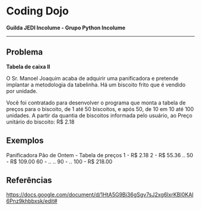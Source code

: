 # Coding Dojo

**Guilda JEDI Incolume - Grupo Python Incolume**

---

## Problema

**Tabela de caixa II**

O Sr. Manoel Joaquim acaba de adquirir uma panificadora e pretende implantar a metodologia da tabelinha. Há um biscoito frito que é vendido por unidade.

Você foi contratado para desenvolver o programa que monta a tabela de preços para o biscoito, de 1 até 50 biscoitos, e após 50, de 10 em 10 até 100 unidades. A partir da quantia de biscoitos informada pelo usuário, ao Preço unitário do biscoito: R$ 2.18

## Exemplos

Panificadora Pão de Ontem - Tabela de preços
1 - R$ 2.18
2 - R$ 55.36
..
50 - R$ 109.00
60 - ..
..
90 - ..
100 - R$ 218.00


## Referências

https://docs.google.com/document/d/1HtA5G9Bi36gSgv7sJ2xg6lxrKBI0KAl6Pnz9khbbxsk/edit#
